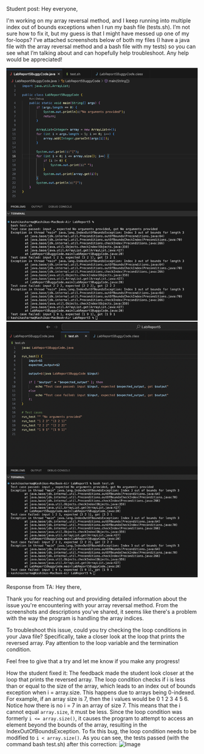 Student post:
Hey everyone,  

I'm working on my array reversal method, and I keep running into multiple index out of bounds exceptions when I run my bash file (tests.sh). I’m not sure how to fix it, but my guess is that I might have messed up one of my for-loops? I’ve attached screenshots below of both my files (I have a java file with the array reversal method and a bash file with my tests) so you can see what I’m talking about and can hopefully help troubleshoot. Any help would be appreciated!  

![Image](StudentError.png)  
![Image](StudentError2.png)  



Response from TA:
Hey there,  

Thank you for reaching out and providing detailed information about the issue you're encountering with your array reversal method. From the screenshots and descriptions you've shared, it seems like there's a problem with the way the program is handling the array indices.  

To troubleshoot this issue, could you try checking the loop conditions in your Java file? Specifically, take a closer look at the loop that prints the reversed array. Pay attention to the loop variable and the termination condition.  

Feel free to give that a try and let me know if you make any progress!  

How the student fixed it:
The feedback made the student look closer at the loop that prints the reversed array. The loop condition checks if i is less than or equal to the size of the array, which leads to an index out of bounds exception when i = array.size. This happens due to arrays being 0-indexed. For example, if an array size is 7, then the i values would be 0 1 2 3 4 5 6. Notice how there is no i = 7 in an array of size 7. This means that the i cannot equal `array.size`, it must be less. Since the loop condition was formerly  `i <= array.size()`, it causes the program to attempt to access an element beyond the bounds of the array, resulting in the IndexOutOfBoundsException. To fix this bug, the loop condition needs to be modified to `i < array.size()`. As you can see, the tests passed (with the command bash test.sh) after this correction:
![Image](StudentSuccess.png) 

